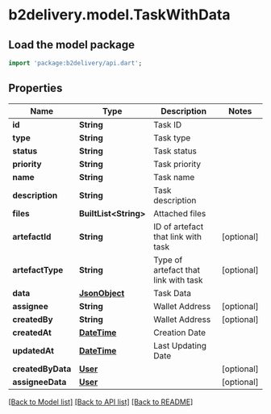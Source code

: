 # b2delivery.model.TaskWithData

## Load the model package
```dart
import 'package:b2delivery/api.dart';
```

## Properties
Name | Type | Description | Notes
------------ | ------------- | ------------- | -------------
**id** | **String** | Task ID | 
**type** | **String** | Task type | 
**status** | **String** | Task status | 
**priority** | **String** | Task priority | 
**name** | **String** | Task name | 
**description** | **String** | Task description | 
**files** | **BuiltList&lt;String&gt;** | Attached files | 
**artefactId** | **String** | ID of artefact that link with task | [optional] 
**artefactType** | **String** | Type of artefact that link with task | [optional] 
**data** | [**JsonObject**](.md) | Task Data | 
**assignee** | **String** | Wallet Address | [optional] 
**createdBy** | **String** | Wallet Address | [optional] 
**createdAt** | [**DateTime**](DateTime.md) | Creation Date | 
**updatedAt** | [**DateTime**](DateTime.md) | Last Updating Date | 
**createdByData** | [**User**](User.md) |  | [optional] 
**assigneeData** | [**User**](User.md) |  | [optional] 

[[Back to Model list]](../README.md#documentation-for-models) [[Back to API list]](../README.md#documentation-for-api-endpoints) [[Back to README]](../README.md)


